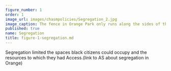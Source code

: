 ```yaml
---
figure_number: 1
order: 1
image_url: images/chasmpolicies/Segregation_2.jpg
image_caption: The fence in Orange Park only runs along the sides of the park that were traditionally black neighborhoods
published: true
name: Segregation
title: figure-1-segregation.md
---
```

Segregation limited the spaces black citizens could occupy and the resources to which they had Access.(link to AS about segregation in Orange)
